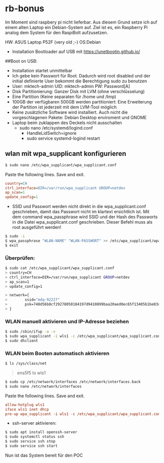 # rb-bonus

Im Moment sind raspbery pi nicht lieferbar. Aus diesem Grund setze ich auf einem alten Laptop ein Debian-System auf.
Ziel ist es, ein Raspberry Pi analog dem System für den RaspiBolt aufzusetzen.

HW: ASUS Laptop P52F (very old ;-)
OS:Debian
- Installation Bootloader auf USB mit https://unetbootin.github.io/

##Boot on USB:
- Installation startet unmittelbar
- Ich gebe kein Passwort für Root. Dadurch wird root disabled und der initial definierte User bekommt die Berechtigung sudo zu benutzen
- User: mktech-admin UID: mktech-admin PW: Password[A]
- Disk Partitionierung: Ganzer Disk mit LVM (ohne verschlüsselung)
- Eine Partition (Keine separaten für /home und /tmp) 
- 100GB der verfügbaren 500GB werden partitioniert: Eine Erweiterung der Partition ist jederzeit mit dem LVM-Tool möglich
- Keine zusätzliche Software wird installiert. Auch nicht die vorgeschlagenen Pakete: Debian Desktop enviroment und GNOME
- Laptop beim zuklappen des Deckels nicht ausschalten
  - sudo nano /etc/systemd/logind.conf
    - HandleLidSwitch=ignore
    - sudo service systemd-logind restart
## wlan mit wpa_supplicant konfigurieren
   ```sh
   $ sudo nano /etc/wpa_supplicant/wpa_supplicant.conf
   ```
   Paste the following lines. Save and exit.
   ```ini
   country=CH
   ctrl_interface=DIR=/var/run/wpa_supplicant GROUP=netdev
   ap_scan=1
   update_config=1
   ```

  - SSID und Passwort werden nicht direkt in die wpa_supplicant.conf geschrieben, damit das Passwort nicht im klartext ersichtlich ist. Mit dem command wpa_passphrase wird SSID und der Hash des Passworts in die Datei wpa_supplicant.conf geschrieben. Dieser Befehl muss als root ausgeführt werden!
   ```sh
  $ sudo -i
  $ wpa_passphrase "WLAN-NAME" "WLAN-PASSWORT" >> /etc/wpa_supplicant/wpa_supplicant.conf
  $ exit
   ```
### Überprüfen:
  ```sh
  $ sudo cat /etc/wpa_supplicant/wpa_supplicant.conf
  > country=CH
  > ctrl_interface=DIR=/var/run/wpa_supplicant GROUP=netdev
  > ap_scan=1
  > update_config=1
  
  > network={
  >        ssid="mdq-92227"
  >        psk=748d56b8cf29278050184197d9410899baa20aed0ec65f13405b1be83d1ddd70
  > }
  ```
### WLAN manuell aktivieren und IP-Adresse beziehen
  ```sh
  $ sudo /sbin/ifup -a -v
  $ sudo wpa_supplicant -i wls1 -c /etc/wpa_supplicant/wpa_supplicant.conf &
  $ sudo dhclient
   ```
### WLAN beim Booten automatisch aktivieren
  ```sh
  $ ls /sys/class/net
   ```
  > ens5f5  lo wls1
  ```sh
  $ sudo cp /etc/network/interfaces /etc/network/interfaces.back
  $ sudo nano /etc/network/interfaces
  ```
  Paste the following lines. Save and exit.
  ```ini
  allow-hotplug wls1
  iface wls1 inet dhcp
  pre-up wpa_supplicant -i wls1 -c /etc/wpa_supplicant/wpa_supplicant.conf
  ```
  
  - ssh-server aktivieren:
  ```sh
  $ sudo apt install openssh-server
  $ sudo systemctl status ssh
  $ sudo service ssh stop
  $ sudo service ssh start
   ```
  Nun ist das System bereit für den POC
  

